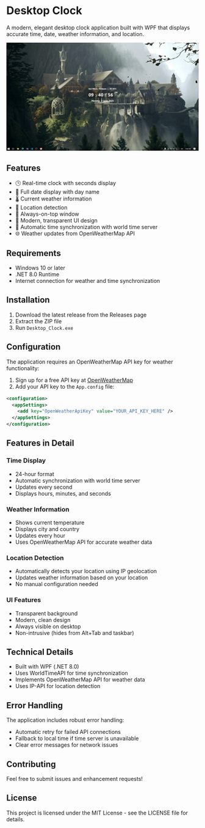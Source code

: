 # Desktop Clock

A modern, elegant desktop clock application built with WPF that displays accurate time, date, weather information, and location.

![1748875265314](image/README/1748875265314.png)

## Features

- 🕒 Real-time clock with seconds display
- 📅 Full date display with day name
- 🌡️ Current weather information
- 📍 Location detection
- 🎯 Always-on-top window
- 🎨 Modern, transparent UI design
- 🔄 Automatic time synchronization with world time server
- 🌐 Weather updates from OpenWeatherMap API

## Requirements

- Windows 10 or later
- .NET 8.0 Runtime
- Internet connection for weather and time synchronization

## Installation

1. Download the latest release from the Releases page
2. Extract the ZIP file
3. Run `Desktop_Clock.exe`

## Configuration

The application requires an OpenWeatherMap API key for weather functionality:

1. Sign up for a free API key at [OpenWeatherMap](https://openweathermap.org/api)
2. Add your API key to the `App.config` file:

```xml
<configuration>
  <appSettings>
    <add key="OpenWeatherApiKey" value="YOUR_API_KEY_HERE" />
  </appSettings>
</configuration>
```

## Features in Detail

### Time Display

- 24-hour format
- Automatic synchronization with world time server
- Updates every second
- Displays hours, minutes, and seconds

### Weather Information

- Shows current temperature
- Displays city and country
- Updates every hour
- Uses OpenWeatherMap API for accurate weather data

### Location Detection

- Automatically detects your location using IP geolocation
- Updates weather information based on your location
- No manual configuration needed

### UI Features

- Transparent background
- Modern, clean design
- Always visible on desktop
- Non-intrusive (hides from Alt+Tab and taskbar)

## Technical Details

- Built with WPF (.NET 8.0)
- Uses WorldTimeAPI for time synchronization
- Implements OpenWeatherMap API for weather data
- Uses IP-API for location detection

## Error Handling

The application includes robust error handling:

- Automatic retry for failed API connections
- Fallback to local time if time server is unavailable
- Clear error messages for network issues

## Contributing

Feel free to submit issues and enhancement requests!

## License

This project is licensed under the MIT License - see the LICENSE file for details.

